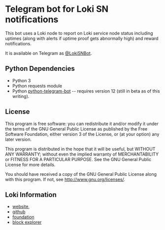 # Telegram bot for Loki SN notifications

This bot uses a Loki node to report on Loki service node status including uptimes (along with alerts
if uptime proof gets abnormally high) and reward notifications.

It is available on Telegram as [@LokiSNBot](https://t.me/LokiSNBot).

## Python Dependencies

- Python 3
- Python requests module
- Python [python-telegram-bot](https://github.com/python-telegram-bot/python-telegram-bot) --
  requires version 12 (still in beta as of this writing).

## License

This program is free software: you can redistribute it and/or modify
it under the terms of the GNU General Public License as published by
the Free Software Foundation, either version 3 of the License, or
(at your option) any later version.

This program is distributed in the hope that it will be useful,
but WITHOUT ANY WARRANTY; without even the implied warranty of
MERCHANTABILITY or FITNESS FOR A PARTICULAR PURPOSE.  See the
GNU General Public License for more details.

You should have received a copy of the GNU General Public License
along with this program.  If not, see <http://www.gnu.org/licenses/>.

## Loki Information

- [website](https://loki.network),
- [github](https://github.com/loki-project/loki)
- [foundation](https://loki.foundation)
- [block explorer](https://lokiblocks.com)


